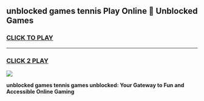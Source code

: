 
## unblocked games tennis Play Online 👋 Unblocked Games
<h3>
<a href="https://premium.freeplayer.one?title=unblocked_games_tennis&ref=19F">CLICK TO PLAY</a></h3>
<hr>

<h3>
<a href="https://premium.freeplayer.one?title=unblocked_games_tennis&ref=19F">CLICK 2 PLAY</a>
  
</h3>

<a href="https://premium.freeplayer.one?title=unblocked_games_tennis&ref=19F"><img src="https://clearcache.store/games.png"></a>


**unblocked games tennis games unblocked: Your Gateway to Fun and Accessible Online Gaming**
